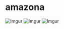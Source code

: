 # amazona
![Imgur](https://i.imgur.com/cfaT9nq.png)
![Imgur](https://i.imgur.com/ZBXouRS.png)
![Imgur](https://i.imgur.com/ojujhKm.png)
